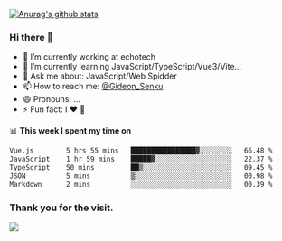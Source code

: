 [![Anurag's github stats](https://github-readme-stats.vercel.app/api?username=gideonsenku)](https://github.com/anuraghazra/github-readme-stats)
### Hi there 👋
- 🔭 I’m currently working at echotech
- 🌱 I’m currently learning JavaScript/TypeScript/Vue3/Vite...
- 💬 Ask me about: JavaScript/Web Spidder 
- 📫 How to reach me: [@Gideon_Senku](https://t.me/Gideon_Senku)
- 😄 Pronouns: ...
- ⚡ Fun fact: I ❤️ 🎵

📊 **This week I spent my time on**
<!--START_SECTION:waka-->

```txt
Vue.js        5 hrs 55 mins   ████████████████▓░░░░░░░░   66.48 %
JavaScript    1 hr 59 mins    █████▓░░░░░░░░░░░░░░░░░░░   22.37 %
TypeScript    50 mins         ██▒░░░░░░░░░░░░░░░░░░░░░░   09.45 %
JSON          5 mins          ▒░░░░░░░░░░░░░░░░░░░░░░░░   00.98 %
Markdown      2 mins          ░░░░░░░░░░░░░░░░░░░░░░░░░   00.39 %
```

<!--END_SECTION:waka-->


### Thank you for the visit.
![](http://profile-counter.glitch.me/gideonsenku/count.svg)
<!--
**GideonSenku/GideonSenku** is a ✨ _special_ ✨ repository because its `README.md` (this file) appears on your GitHub profile.

Here are some ideas to get you started:

- 🔭 I’m currently working on ...
- 🌱 I’m currently learning ...
- 👯 I’m looking to collaborate on ...
- 🤔 I’m looking for help with ...
- 💬 Ask me about ...
- 📫 How to reach me: ...
- 😄 Pronouns: ...
- ⚡ Fun fact: ...
-->
